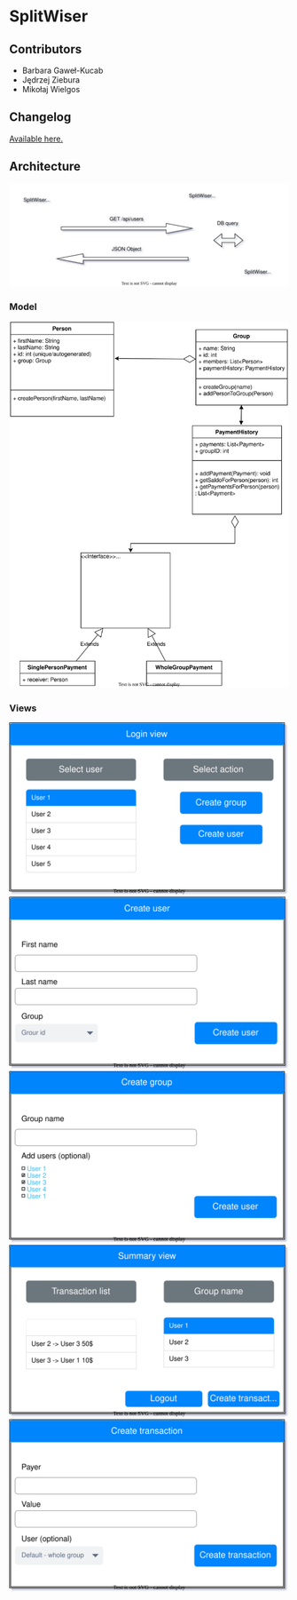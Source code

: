 # SplitWiser

## Contributors

* Barbara Gaweł-Kucab
* Jędrzej Ziebura
* Mikołaj Wielgos

## Changelog

[Available here.](./docs/changelog.md)

## Architecture

![Overview](./docs/resources/overview.svg)

### Model

![Model](./docs/resources/model/model.svg)

### Views

![Login view](./docs/resources/views/login-view.svg)
![Create user view](./docs/resources/views/create-user-view.svg)
![Create group view](./docs/resources/views/create-group-view.svg)
![Summary view](./docs/resources/views/summary-view.svg)
![Create transaction view](./docs/resources/views/create-transaction-view.svg)